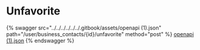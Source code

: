# Unfavorite

{% swagger src="../../../../../../.gitbook/assets/openapi (1).json" path="/user/business_contacts/{id}/unfavorite" method="post" %}
[openapi (1).json](<../../../../../../.gitbook/assets/openapi (1).json>)
{% endswagger %}
